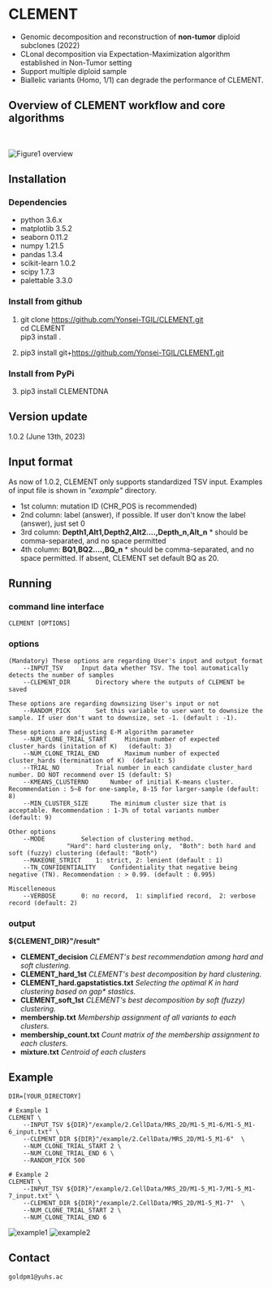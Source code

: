# CLEMENT
- Genomic decomposition and reconstruction of **non-tumor** diploid subclones (2022)
- CLonal decomposition via Expectation-Maximization algorithm established in Non-Tumor setting
- Support multiple diploid sample
- Biallelic variants (Homo, 1/1) can degrade the performance of CLEMENT.

## Overview of CLEMENT workflow and core algorithms
<br/>

![Figure1 overview](https://user-images.githubusercontent.com/56012432/195979886-cd29df09-8291-4150-9001-db7dde5e7567.png)
<br/>

## Installation
### Dependencies
- python 3.6.x
- matplotlib 3.5.2
- seaborn 0.11.2
- numpy 1.21.5
- pandas 1.3.4
- scikit-learn 1.0.2
- scipy 1.7.3
- palettable 3.3.0

### Install from github
1. git clone https://github.com/Yonsei-TGIL/CLEMENT.git   
    cd CLEMENT   
    pip3 install .   

2. pip3 install git+https://github.com/Yonsei-TGIL/CLEMENT.git    

### Install from PyPi
3. pip3 install CLEMENTDNA   

## Version update
1.0.2 (June 13th, 2023)

## Input format
As now of 1.0.2, CLEMENT only supports standardized TSV input. Examples of input file is shown in _"example"_ directory.
- 1st column: mutation ID (CHR_POS is recommended)
- 2nd column: label (answer), if possible. If user don't know the label (answer), just set 0
- 3rd column: **Depth1,Alt1,Depth2,Alt2....,Depth_n,Alt_n**    * should be comma-separated, and no space permitted
- 4th column: **BQ1,BQ2....,BQ_n**    * should be comma-separated, and no space permitted. If absent, CLEMENT set default BQ as 20.

## Running
### command line interface
	CLEMENT [OPTIONS]   


### options

	(Mandatory) These options are regarding User's input and output format
		--INPUT_TSV		Input data whether TSV. The tool automatically detects the number of samples
		--CLEMENT_DIR 		Directory where the outputs of CLEMENT be saved

	These options are regarding downsizing User's input or not
		--RANDOM_PICK 		Set this variable to user want to downsize the sample. If user don't want to downsize, set -1. (default : -1).
	
	These options are adjusting E-M algorithm parameter
		--NUM_CLONE_TRIAL_START 	Minimum number of expected cluster_hards (initation of K) 	(default: 3)
		--NUM_CLONE_TRIAL_END 		Maximum number of expected cluster_hards (termination of K)	 (default: 5)
		--TRIAL_NO 			Trial number in each candidate cluster_hard number. DO NOT recommend over 15 (default: 5)
		--KMEANS_CLUSTERNO		Number of initial K-means cluster. Recommendation : 5~8 for one-sample, 8-15 for larger-sample (default: 8)
		--MIN_CLUSTER_SIZE		The minimum cluster size that is acceptable. Recommendation : 1-3% of total variants number 	(default: 9)

	Other options
		--MODE			Selection of clustering method.
					"Hard": hard clustering only,  "Both": both hard and soft (fuzzy) clustering (default: "Both")
		--MAKEONE_STRICT  	1: strict, 2: lenient (default : 1)
		--TN_CONFIDENTIALITY  	Confidentiality that negative being negative (TN). Recommendation : > 0.99. (default : 0.995)

	Miscelleneous
		--VERBOSE		0: no record,  1: simplified record,  2: verbose record (default: 2)


### output

**${CLEMENT_DIR}"/result"**
- **CLEMENT_decision**		_CLEMENT's best recommendation among hard and soft clustering._
- **CLEMENT_hard_1st**  	_CLEMENT's best decomposition by hard clustering._
- **CLEMENT_hard.gapstatistics.txt** 	_Selecting the optimal K in hard clustering based on gap* stastics._
- **CLEMENT_soft_1st** 	_CLEMENT's best decomposition by soft (fuzzy) clustering._
- **membership.txt** 	_Membership assignment of all variants to each clusters._
- **membership_count.txt** 	_Count matrix of the membership assignment to each clusters._
- **mixture.txt** 	_Centroid of each clusters_

## Example
	DIR=[YOUR_DIRECTORY]

	# Example 1
	CLEMENT \
		--INPUT_TSV ${DIR}"/example/2.CellData/MRS_2D/M1-5_M1-6/M1-5_M1-6_input.txt" \
		--CLEMENT_DIR ${DIR}"/example/2.CellData/MRS_2D/M1-5_M1-6"  \
		--NUM_CLONE_TRIAL_START 2 \
		--NUM_CLONE_TRIAL_END 6 \
		--RANDOM_PICK 500
	
	# Example 2
	CLEMENT \
		--INPUT_TSV ${DIR}"/example/2.CellData/MRS_2D/M1-5_M1-7/M1-5_M1-7_input.txt" \
		--CLEMENT_DIR ${DIR}"/example/2.CellData/MRS_2D/M1-5_M1-7"  \
		--NUM_CLONE_TRIAL_START 2 \
		--NUM_CLONE_TRIAL_END 6
		


![example1](https://github.com/Yonsei-TGIL/CLEMENT/assets/56012432/a5a6beb2-e0ac-44ad-8a5a-1b9aa4480010)
![example2](https://github.com/Yonsei-TGIL/CLEMENT/assets/56012432/3ee2c4a3-4627-40a3-80e6-666a981a6c20)
<br/>

## Contact
	goldpm1@yuhs.ac


